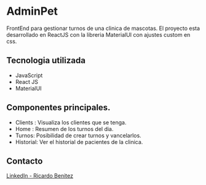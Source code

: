 # AdminPet
FrontEnd para gestionar turnos de una clinica de mascotas. El proyecto esta desarrollado en ReactJS con la libreria MaterialUI con ajustes custom en css.

## Tecnologia utilizada
* JavaScript
* React JS
* MaterialUI


## Componentes principales.
* Clients : Visualiza los clientes que se tenga.
* Home : Resumen de los turnos del dia.
* Turnos: Posibilidad de crear turnos y vancelarlos. 
* Historial: Ver el historial de pacientes de la clinica.

## Contacto 
[LinkedIn - Ricardo Benitez](https://www.linkedin.com/in/roseabdev/)
